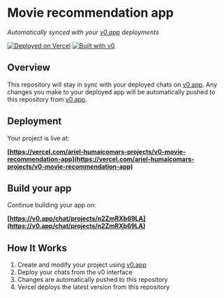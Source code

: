 # Movie recommendation app

*Automatically synced with your [v0.app](https://v0.app) deployments*

[![Deployed on Vercel](https://img.shields.io/badge/Deployed%20on-Vercel-black?style=for-the-badge&logo=vercel)](https://vercel.com/ariel-humaicomars-projects/v0-movie-recommendation-app)
[![Built with v0](https://img.shields.io/badge/Built%20with-v0.app-black?style=for-the-badge)](https://v0.app/chat/projects/n2ZmRXb69LA)

## Overview

This repository will stay in sync with your deployed chats on [v0.app](https://v0.app).
Any changes you make to your deployed app will be automatically pushed to this repository from [v0.app](https://v0.app).

## Deployment

Your project is live at:

**[https://vercel.com/ariel-humaicomars-projects/v0-movie-recommendation-app](https://vercel.com/ariel-humaicomars-projects/v0-movie-recommendation-app)**

## Build your app

Continue building your app on:

**[https://v0.app/chat/projects/n2ZmRXb69LA](https://v0.app/chat/projects/n2ZmRXb69LA)**

## How It Works

1. Create and modify your project using [v0.app](https://v0.app)
2. Deploy your chats from the v0 interface
3. Changes are automatically pushed to this repository
4. Vercel deploys the latest version from this repository